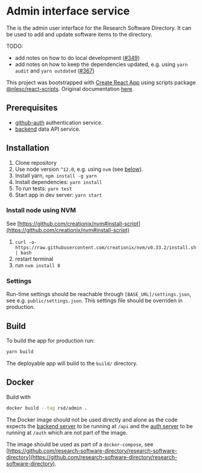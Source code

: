 # Admin interface service

The is the admin user interface for the Research Software Directory.
It can be used to add and update software items to the directory.

TODO:

- add notes on how to do local development ([#349](https://github.com/research-software-directory/research-software-directory/issues/349))
- add notes on how to keep the dependencies updated, e.g. using `yarn audit` and `yarn outdated` ([#367](https://github.com/research-software-directory/research-software-directory/issues/367))

This project was bootstrapped with [Create React App](https://github.com/facebookincubator/create-react-app) using scripts package [@nlesc/react-scripts](https://github.com/NLeSC/create-react-app). Original documentation [here](https://github.com/NLeSC/create-react-app/blob/master/packages/react-scripts/template/README.md).

## Prerequisites

- [github-auth](/auth-github) authentication service.
- [backend](/backend) data API service.

## Installation

1. Clone repository
1. Use node version `^12.0`, e.g. using `nvm` (see [below](#install-node-using-nvm)).
1. Install yarn, `npm install -g yarn`
1. Install dependencies: `yarn install`
1. To run tests: `yarn test`
1. Start app in dev server: `yarn start`

### Install node using NVM

See [https://github.com/creationix/nvm#install-script](https://github.com/creationix/nvm#install-script)

1. `curl -o- https://raw.githubusercontent.com/creationix/nvm/v0.33.2/install.sh | bash`
1. restart terminal
1. run `nvm install 8`

### Settings

Run-time settings should be reachable through `[BASE_URL]/settings.json`, see e.g. `public/settings.json`.
This settings file should be overriden in production.

## Build

To build the app for production run:

```bash
yarn build
```

The deployable app will build to the `build/` directory.

## Docker

Build with

```bash
docker build --tag rsd/admin .
```

The Docker image should not be used directly and alone as the code expects the
[backend server](/backend) to be running at `/api` and the [auth
server](/auth-github) to be running at `/auth` which are not part of the image.

The image should be used as part of a `docker-compose`, see
[https://github.com/research-software-directory/research-software-directory](https://github.com/research-software-directory/research-software-directory).
